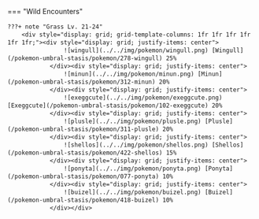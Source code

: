 

=== "Wild Encounters"


	???+ note "Grass Lv. 21-24"
		<div style="display: grid; grid-template-columns: 1fr 1fr 1fr 1fr 1fr 1fr;"><div style="display: grid; justify-items: center">
                    ![wingull](../../img/pokemon/wingull.png) [Wingull](/pokemon-umbral-stasis/pokemon/278-wingull) 25%
                </div><div style="display: grid; justify-items: center">
                    ![minun](../../img/pokemon/minun.png) [Minun](/pokemon-umbral-stasis/pokemon/312-minun) 20%
                </div><div style="display: grid; justify-items: center">
                    ![exeggcute](../../img/pokemon/exeggcute.png) [Exeggcute](/pokemon-umbral-stasis/pokemon/102-exeggcute) 20%
                </div><div style="display: grid; justify-items: center">
                    ![plusle](../../img/pokemon/plusle.png) [Plusle](/pokemon-umbral-stasis/pokemon/311-plusle) 20%
                </div><div style="display: grid; justify-items: center">
                    ![shellos](../../img/pokemon/shellos.png) [Shellos](/pokemon-umbral-stasis/pokemon/422-shellos) 15%
                </div><div style="display: grid; justify-items: center">
                    ![ponyta](../../img/pokemon/ponyta.png) [Ponyta](/pokemon-umbral-stasis/pokemon/077-ponyta) 10%
                </div><div style="display: grid; justify-items: center">
                    ![buizel](../../img/pokemon/buizel.png) [Buizel](/pokemon-umbral-stasis/pokemon/418-buizel) 10%
                </div></div>



